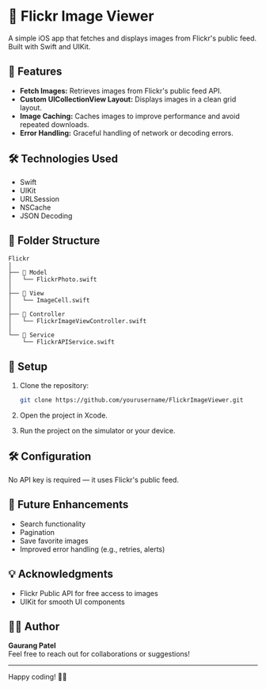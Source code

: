 # 📸 Flickr Image Viewer

A simple iOS app that fetches and displays images from Flickr's public feed. Built with Swift and UIKit.

## 🚀 Features

- **Fetch Images:** Retrieves images from Flickr's public feed API.
- **Custom UICollectionView Layout:** Displays images in a clean grid layout.
- **Image Caching:** Caches images to improve performance and avoid repeated downloads.
- **Error Handling:** Graceful handling of network or decoding errors.

## 🛠️ Technologies Used

- Swift
- UIKit
- URLSession
- NSCache
- JSON Decoding

## 📂 Folder Structure

```
Flickr
│
├── 📁 Model
│   └── FlickrPhoto.swift
│
├── 📁 View
│   └── ImageCell.swift
│
├── 📁 Controller
│   └── FlickrImageViewController.swift
│
└── 📁 Service
    └── FlickrAPIService.swift
```

## 📝 Setup

1. Clone the repository:
    ```bash
    git clone https://github.com/yourusername/FlickrImageViewer.git
    ```

2. Open the project in Xcode.

3. Run the project on the simulator or your device.

## 🛠 Configuration

No API key is required — it uses Flickr's public feed.

## 🧠 Future Enhancements

- Search functionality
- Pagination
- Save favorite images
- Improved error handling (e.g., retries, alerts)

## 💡 Acknowledgments

- Flickr Public API for free access to images
- UIKit for smooth UI components

## 👨‍💻 Author

**Gaurang Patel**  
Feel free to reach out for collaborations or suggestions!

---

Happy coding! 🚀✨
